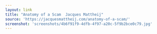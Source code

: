 ```yaml
---
layout: link
title: "Anatomy of a Scam  Jacques Mattheij"
source: 'https://jacquesmattheij.com/anatomy-of-a-scam/'
screenshot: 'screenshots/4b6f91f9-4dfb-4f97-a20c-5f9b2bce0c79.jpg'
---
```


